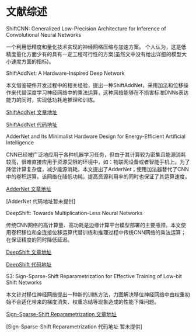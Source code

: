 # 文献综述
ShiftCNN: Generalized Low-Precision Architecture for Inference of Convolutional Neural Networks

一个利用低精度和量化技术实现的神经网络压缩与加速方案。 个人认为，这是低精度量化方面少有的具有一定工程可行性的方案(虽然文中没有给出详细的模型大小速度方面的指标)。

ShiftAddNet: A Hardware-Inspired Deep Network

本文借鉴硬件开发过程中的相关经验，提出一种ShiftAddNet，采用加法和位移操作来代替深度学习神经网络中的乘法运算，这种网络能够在不损害标准DNNs表达能力的同时，实现低功耗地推理和训练。

[ShiftAddNet 文章地址](/doc/articles/ShiftAddNet.pdf)

[ShiftAddNet 代码地址](https://github.com/RICE-EIC/ShiftAddNet)

AdderNet and Its Minimalist Hardware Design for Energy-Efficient Artificial Intelligence

CNN已经被广泛地应用于各种机器学习任务，但由于其计算较为密集且能源消耗较高，很难直接应用于资源受限的环境中，如：物联网设备或者智能手机上。为了降低计算复杂度，减少能源消耗，本文提出了AdderNet；使用加法器替代了CNN中的卷积运算。该网络在降低功耗，提高资源利用率的同时也保证了其运算速度。

[AdderNet 文章地址](/doc/articles/AdderNet.pdf)

[AdderNet 代码地址暂未提供]

DeepShift: Towards Multiplication-Less Neural Networks

传统CNN网络的高计算量、高功耗是边缘计算平台模型部署的主要瓶颈。本文使用卷积移位和全连接位移运算代替训练和推理过程中传统CNN网络的乘法运算；在保证精度的同时降低延迟。

[DeepShift 文章地址](/doc/articles/DeepShift.pdf)

[DeepShift 代码地址](https://github.com/mostafaelhoushi/DeepShift)


S3: Sign-Sparse-Shift Reparametrization for Effective Training of Low-bit Shift Networks

本文针对移位神经网络提出一种新的训练方法，力图解决移位神经网络中由权重初始不合适化带来的梯度消失、权重冻结等现象造成的性能下降问题。


[Sign-Sparse-Shift Reparametrization 文章地址](/doc/articles/Sign_Sparse_Shift.pdf)

[Sign-Sparse-Shift Reparametrization 代码地址 暂未提供]




